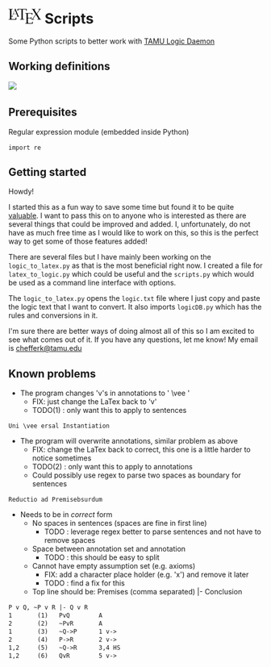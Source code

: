 # <img src="https://github.com/chefferk/latex_scripts/blob/master/Notes/latex.png?raw=true" height="30px"/> Scripts

Some Python scripts to better work with [TAMU Logic Daemon](http://logic.tamu.edu/daemon.html)

## Working definitions
<kbd><img src="http://logic.tamu.edu/Images/lop.gif"/></kbd>

## Prerequisites

Regular expression module (embedded inside Python)

```
import re
```
## Getting started
Howdy!

I started this as a fun way to save some time but found it to be quite [valuable](latex_scripts/Notes/proofs_tex.pdf). I want to pass this on to anyone who is interested as there are several things that could be improved and added. I, unfortunately, do not have as much free time as I would like to work on this, so this is the perfect way to get some of those features added!

There are several files but I have mainly been working on the `logic_to_latex.py` as that is the most beneficial right now. I created a file for `latex_to_logic.py` which could be useful and the `scripts.py` which would be used as a command line interface with options.

The `logic_to_latex.py` opens the `logic.txt` file where I just copy and paste the logic text that I want to convert. It also imports `logicDB.py` which has the rules and conversions in it.

I'm sure there are better ways of doing almost all of this so I am excited to see what comes out of it. If you have any questions, let me know! My email is chefferk@tamu.edu

## Known problems
* The program changes 'v's in annotations to ' \vee '
  * FIX: just change the LaTex back to 'v'
  * TODO(1) : only want this to apply to sentences
```
Uni \vee ersal Instantiation
```
* The program will overwrite annotations, similar problem as above
  * FIX: change the LaTex back to correct, this one is a little harder to notice sometimes
  * TODO(2) : only want this to apply to annotations
  * Could possibly use regex to parse two spaces as boundary for sentences
```
Reductio ad Premisebsurdum
```
* Needs to be in *correct* form
  * No spaces in sentences (spaces are fine in first line)
    * TODO : leverage regex better to parse sentences and not have to remove spaces
  * Space between annotation set and annotation
    * TODO : this should be easy to split
  * Cannot have empty assumption set (e.g. axioms)
    * FIX: add a character place holder (e.g. 'x') and remove it later
    * TODO : find a fix for this
  * Top line should be: Premises (comma separated)	|-	Conclusion

```
P v Q, ~P v R |- Q v R
1       (1)   PvQ        A
2       (2)   ~PvR       A
1       (3)   ~Q->P      1 v->
2       (4)   P->R       2 v->
1,2     (5)   ~Q->R      3,4 HS
1,2     (6)   QvR        5 v->
```

